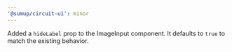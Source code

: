 ```yaml
---
'@sumup/circuit-ui': minor
---
```


Added a `hideLabel` prop to the ImageInput component. It defaults to `true` to match the existing behavior.
